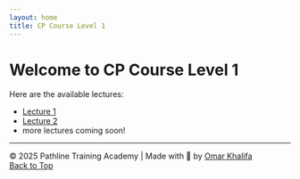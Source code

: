 ```yaml
---
layout: home
title: CP Course Level 1
---
```


<script src="https://platform.linkedin.com/badges/js/profile.js" async defer type="text/javascript"></script>

              

# Welcome to CP Course Level 1

Here are the available lectures:

- [Lecture 1](Lec1.md)
- [Lecture 2](Lec2.md)
- more lectures coming soon!

---

© 2025 Pathline Training Academy | Made with 💙 by <a class="badge-base__link LI-simple-link" href="https://eg.linkedin.com/in/omar-khalifa-625586292?trk=profile-badge">Omar Khalifa</a>  
[Back to Top](#top)
